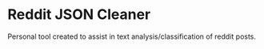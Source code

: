 # Reddit JSON Cleaner

Personal tool created to assist in text analysis/classification of reddit posts.
